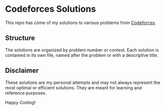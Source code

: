 # Codeforces Solutions

This repo has come of my solutions to various problems from [Codeforces](https://codeforces.com/).

## Structure

The solutions are organized by problem number or contest. Each solution is contained in its own file, named after the problem or with a descriptive title.

## Disclaimer

These solutions are my personal attempts and may not always represent the most optimal or efficient solutions. They are meant for learning and reference purposes.

Happy Coding!
